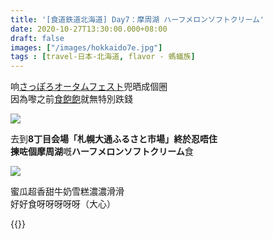 ```yaml
---
title: '[食道鉄道北海道] Day7：摩周湖 ハーフメロンソフトクリーム'
date: 2020-10-27T13:30:00.000+08:00
draft: false
images: ["/images/hokkaido7e.jpg"]
tags : [travel-日本-北海道, flavor - 螞蟻族]
---
```

 
响[さっぽろオータムフェスト](https://hidie.net/hokkaido7d/)兜晒成個圈  
因為嚟之前[食飽飽](https://hidie.net/hokkaido7b/)就無特別跌錢  

![](/images/hokkaido7e1.jpg)

去到**8丁目会場「札幌大通ふるさと市場」**終於忍唔住  
揀咗個**摩周湖**嘅**ハーフメロンソフトクリーム**食  

![](/images/hokkaido7e.jpg)

蜜瓜超香甜牛奶雪糕濃濃滑滑  
好好食呀呀呀呀呀（大心）  
  
  
{{<hokkaido>}}
